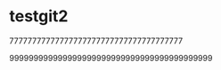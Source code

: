 # testgit2









77777777777777777777777777777777777777






999999999999999999999999999999999999999999

